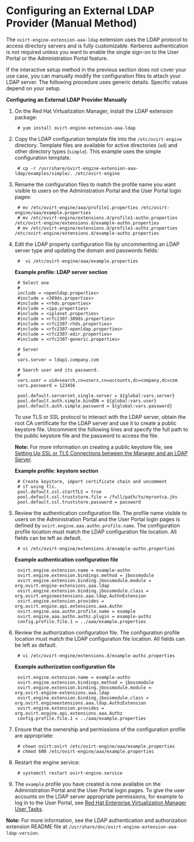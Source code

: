 # Configuring an External LDAP Provider (Manual Method)

The `ovirt-engine-extension-aaa-ldap` extension uses the LDAP protocol to access directory servers and is fully customizable. Kerberos authentication is not required unless you want to enable the single sign-on to the User Portal or the Administration Portal feature.

If the interactive setup method in the previous section does not cover your use case, you can manually modify the configuration files to attach your LDAP server. The following procedure uses generic details. Specific values depend on your setup.

**Configuring an External LDAP Provider Manually**

1. On the Red Hat Virtualization Manager, install the LDAP extension package:

        # yum install ovirt-engine-extension-aaa-ldap

2. Copy the LDAP configuration template file into the `/etc/ovirt-engine` directory. Template files are available for active directories (`ad`) and other directory types (`simple`). This example uses the simple configuration template.

        # cp -r /usr/share/ovirt-engine-extension-aaa-ldap/examples/simple/. /etc/ovirt-engine

3. Rename the configuration files to match the profile name you want visible to users on the Administration Portal and the User Portal login pages:

        # mv /etc/ovirt-engine/aaa/profile1.properties /etc/ovirt-engine/aaa/example.properties
        # mv /etc/ovirt-engine/extensions.d/profile1-authn.properties /etc/ovirt-engine/extensions.d/example-authn.properties
        # mv /etc/ovirt-engine/extensions.d/profile1-authz.properties /etc/ovirt-engine/extensions.d/example-authz.properties

4. Edit the LDAP property configuration file by uncommenting an LDAP server type and updating the domain and passwords fields:

        #  vi /etc/ovirt-engine/aaa/example.properties

    **Example profile: LDAP server section**

        # Select one
        #
        include = <openldap.properties>
        #include = <389ds.properties>
        #include = <rhds.properties>
        #include = <ipa.properties>
        #include = <iplanet.properties>
        #include = <rfc2307-389ds.properties>
        #include = <rfc2307-rhds.properties>
        #include = <rfc2307-openldap.properties>
        #include = <rfc2307-edir.properties>
        #include = <rfc2307-generic.properties>
        
        # Server
        #
        vars.server = ldap1.company.com
        
        # Search user and its password.
        #
        vars.user = uid=search,cn=users,cn=accounts,dc=company,dc=com
        vars.password = 123456
        
        pool.default.serverset.single.server = ${global:vars.server}
        pool.default.auth.simple.bindDN = ${global:vars.user}
        pool.default.auth.simple.password = ${global:vars.password}

    To use TLS or SSL protocol to interact with the LDAP server, obtain the root CA certificate for the LDAP server and use it to create a public keystore file. Uncomment the following lines and specify the full path to the public keystore file and the password to access the file.

    **Note:**  For more information on creating a public keystore file, see [Setting Up SSL or TLS Connections between the Manager and an LDAP Server](Setting_Up_SSL_or_TLS_Connections_between_the_Manager_and_an_LDAP_Server).

    **Example profile: keystore section**

        # Create keystore, import certificate chain and uncomment
        # if using tls.
        pool.default.ssl.startTLS = true
        pool.default.ssl.truststore.file = /full/path/to/myrootca.jks
        pool.default.ssl.truststore.password = password

5. Review the authentication configuration file. The profile name visible to users on the Administration Portal and the User Portal login pages is defined by `ovirt.engine.aaa.authn.profile.name`. The configuration profile location must match the LDAP configuration file location. All fields can be left as default.

        # vi /etc/ovirt-engine/extensions.d/example-authn.properties

    **Example authentication configuration file**

        ovirt.engine.extension.name = example-authn
        ovirt.engine.extension.bindings.method = jbossmodule
        ovirt.engine.extension.binding.jbossmodule.module = org.ovirt.engine-extensions.aaa.ldap
        ovirt.engine.extension.binding.jbossmodule.class = org.ovirt.engineextensions.aaa.ldap.AuthnExtension
        ovirt.engine.extension.provides = org.ovirt.engine.api.extensions.aaa.Authn
        ovirt.engine.aaa.authn.profile.name = example
        ovirt.engine.aaa.authn.authz.plugin = example-authz
        config.profile.file.1 = ../aaa/example.properties

6. Review the authorization configuration file. The configuration profile location must match the LDAP configuration file location. All fields can be left as default.

        # vi /etc/ovirt-engine/extensions.d/example-authz.properties

    **Example authorization configuration file**

        ovirt.engine.extension.name = example-authz
        ovirt.engine.extension.bindings.method = jbossmodule
        ovirt.engine.extension.binding.jbossmodule.module = org.ovirt.engine-extensions.aaa.ldap
        ovirt.engine.extension.binding.jbossmodule.class = org.ovirt.engineextensions.aaa.ldap.AuthzExtension
        ovirt.engine.extension.provides = org.ovirt.engine.api.extensions.aaa.Authz
        config.profile.file.1 = ../aaa/example.properties

7. Ensure that the ownership and permissions of the configuration profile are appropriate:

        # chown ovirt:ovirt /etc/ovirt-engine/aaa/example.properties
        # chmod 600 /etc/ovirt-engine/aaa/example.properties

8. Restart the engine service:

        # systemctl restart ovirt-engine.service

9. The `example` profile you have created is now available on the Administration Portal and the User Portal login pages. To give the user accounts on the LDAP server appropriate permissions, for example to log in to the User Portal, see [Red Hat Enterprise Virtualization Manager User Tasks](sect-Red_Hat_Enterprise_Virtualization_Manager_User_Tasks).

**Note:** For more information, see the LDAP authentication and authorization extension README file at `/usr/share/doc/ovirt-engine-extension-aaa-ldap-version`.
